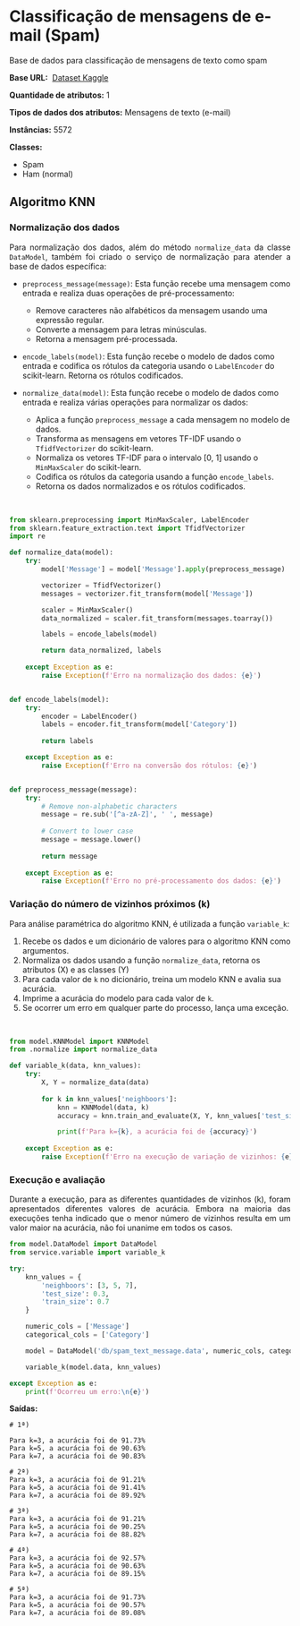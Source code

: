 # Classificação de mensagens de e-mail (Spam)
<p align='justify'>Base de dados para classificação de mensagens de texto como spam</p>

**Base URL:** &nbsp;[Dataset Kaggle](https://www.kaggle.com/datasets/team-ai/spam-text-message-classification/data)

**Quantidade de atributos:** 1

**Tipos de dados dos atributos:** Mensagens de texto (e-mail) 

**Instâncias:** 5572

**Classes:**

* Spam
* Ham (normal)
 

## Algoritmo KNN

### Normalização dos dados

<p align='justify'>Para normalização dos dados, além do método <code>normalize_data</code> da classe <code>DataModel</code>, também foi criado o serviço de normalização para atender a base de dados específica:</p>

- `preprocess_message(message)`: Esta função recebe uma mensagem como entrada e realiza duas operações de pré-processamento:
    - Remove caracteres não alfabéticos da mensagem usando uma expressão regular.
    - Converte a mensagem para letras minúsculas.
    - Retorna a mensagem pré-processada.

- `encode_labels(model)`: Esta função recebe o modelo de dados como entrada e codifica os rótulos da categoria usando o `LabelEncoder` do scikit-learn. Retorna os rótulos codificados.

- `normalize_data(model)`: Esta função recebe o modelo de dados como entrada e realiza várias operações para normalizar os dados:
    - Aplica a função `preprocess_message` a cada mensagem no modelo de dados.
    - Transforma as mensagens em vetores TF-IDF usando o `TfidfVectorizer` do scikit-learn.
    - Normaliza os vetores TF-IDF para o intervalo [0, 1] usando o `MinMaxScaler` do scikit-learn.
    - Codifica os rótulos da categoria usando a função `encode_labels`.
    - Retorna os dados normalizados e os rótulos codificados.

<br>

```Python
from sklearn.preprocessing import MinMaxScaler, LabelEncoder
from sklearn.feature_extraction.text import TfidfVectorizer
import re

def normalize_data(model):
    try:
        model['Message'] = model['Message'].apply(preprocess_message)

        vectorizer = TfidfVectorizer()
        messages = vectorizer.fit_transform(model['Message'])

        scaler = MinMaxScaler()
        data_normalized = scaler.fit_transform(messages.toarray())

        labels = encode_labels(model)

        return data_normalized, labels
    
    except Exception as e:
        raise Exception(f'Erro na normalização dos dados: {e}')


def encode_labels(model):
    try:
        encoder = LabelEncoder()
        labels = encoder.fit_transform(model['Category'])
    
        return labels

    except Exception as e:
        raise Exception(f'Erro na conversão dos rótulos: {e}')


def preprocess_message(message):
    try:
        # Remove non-alphabetic characters
        message = re.sub('[^a-zA-Z]', ' ', message)
        
        # Convert to lower case
        message = message.lower()
        
        return message
    
    except Exception as e:
        raise Exception(f'Erro no pré-processamento dos dados: {e}')
```

### Variação do número de vizinhos próximos (k)

<p align='justify'>Para análise paramétrica do algoritmo KNN, é utilizada a função <code>variable_k</code>:</p>

1. Recebe os dados e um dicionário de valores para o algoritmo KNN como argumentos.
2. Normaliza os dados usando a função `normalize_data`, retorna os atributos (X) e as classes (Y)
3. Para cada valor de `k` no dicionário, treina um modelo KNN e avalia sua acurácia.
4. Imprime a acurácia do modelo para cada valor de `k`.
5. Se ocorrer um erro em qualquer parte do processo, lança uma exceção.

<br>

```Python
from model.KNNModel import KNNModel
from .normalize import normalize_data

def variable_k(data, knn_values):
    try:
        X, Y = normalize_data(data)
        
        for k in knn_values['neighboors']:
            knn = KNNModel(data, k)
            accuracy = knn.train_and_evaluate(X, Y, knn_values['test_size'], knn_values['train_size'])

            print(f'Para k={k}, a acurácia foi de {accuracy}')
        
    except Exception as e:
        raise Exception(f'Erro na execução de variação de vizinhos: {e}')
```

### Execução e avaliação

<p align='justify'>Durante a execução, para as diferentes quantidades de vizinhos (k), foram apresentados diferentes valores de acurácia. Embora na maioria das execuções tenha indicado que o menor número de vizinhos resulta em um valor maior na acurácia, não foi unanime em todos os casos.</p>

```Python
from model.DataModel import DataModel
from service.variable import variable_k

try:
    knn_values = {
        'neighboors': [3, 5, 7],
        'test_size': 0.3,
        'train_size': 0.7
    }

    numeric_cols = ['Message']
    categorical_cols = ['Category']

    model = DataModel('db/spam_text_message.data', numeric_cols, categorical_cols)

    variable_k(model.data, knn_values)

except Exception as e:
    print(f'Ocorreu um erro:\n{e}')

```

**Saídas:**

```Terminal
# 1ª)

Para k=3, a acurácia foi de 91.73%
Para k=5, a acurácia foi de 90.63%
Para k=7, a acurácia foi de 90.83%

# 2ª)
Para k=3, a acurácia foi de 91.21%
Para k=5, a acurácia foi de 91.41%
Para k=7, a acurácia foi de 89.92%

# 3ª)
Para k=3, a acurácia foi de 91.21%
Para k=5, a acurácia foi de 90.25%
Para k=7, a acurácia foi de 88.82%

# 4ª)
Para k=3, a acurácia foi de 92.57%
Para k=5, a acurácia foi de 90.63%
Para k=7, a acurácia foi de 89.15%

# 5ª)
Para k=3, a acurácia foi de 91.73%
Para k=5, a acurácia foi de 90.57%
Para k=7, a acurácia foi de 89.08%
```
